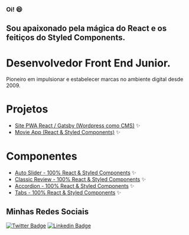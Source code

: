 ### Oi!  😄

## Sou apaixonado pela mágica do React e os feitiços do Styled Components.

# Desenvolvedor Front End Junior.

Pioneiro em impulsionar e estabelecer marcas no ambiente digital desde 2009.

# Projetos

- [Site PWA React / Gatsby (Wordpress como CMS)](https://awesome-joliot-d12da0.netlify.app/) ✨
- [Movie App (React & Styled Components)](https://nifty-varahamihira-f9da4d.netlify.app/) ✨

# Componentes
- [Auto Slider - 100% React & Styled Components](https://heuristic-euler-8925b9.netlify.app/) ✨
- [Classic Review - 100% React & Styled Components](https://objective-jepsen-b78a14.netlify.app/) ✨
- [Accordion - 100% React & Styled Components](https://hopeful-almeida-f7d2f0.netlify.app/) ✨
- [Tabs - 100% React & Styled Components](https://nervous-fermat-8d8321.netlify.app/) ✨

## Minhas Redes Sociais

[![Twitter Badge](https://img.shields.io/badge/-Twitter-1ca0f1?style=flat-square&labelColor=1ca0f1&logo=twitter&logoColor=white&link=https://twitter.com/redes_sociais)](https://twitter.com/redes_sociais) [![Linkedin Badge](https://img.shields.io/badge/-LinkedIn-blue?style=flat-square&logo=Linkedin&logoColor=white&link=https://www.linkedin.com/in/ricardodepaula/)](https://www.linkedin.com/in/ricardodepaula/)


<!--
**rcapdepaula/rcapdepaula** is a ✨ _special_ ✨ repository because its `README.md` (this file) appears on your GitHub profile.

Here are some ideas to get you started:

- 🔭 I’m currently working on ...
- 🌱 I’m currently learning ...
- 👯 I’m looking to collaborate on ...
- 🤔 I’m looking for help with ...
- 💬 Ask me about ...
- 📫 How to reach me: ...
- 😄 Pronouns: ...
- ⚡ Fun fact: ...
-->
